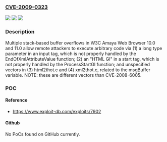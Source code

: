 ### [CVE-2009-0323](https://cve.mitre.org/cgi-bin/cvename.cgi?name=CVE-2009-0323)
![](https://img.shields.io/static/v1?label=Product&message=n%2Fa&color=blue)
![](https://img.shields.io/static/v1?label=Version&message=n%2Fa&color=blue)
![](https://img.shields.io/static/v1?label=Vulnerability&message=n%2Fa&color=brighgreen)

### Description

Multiple stack-based buffer overflows in W3C Amaya Web Browser 10.0 and 11.0 allow remote attackers to execute arbitrary code via (1) a long type parameter in an input tag, which is not properly handled by the EndOfXmlAttributeValue function; (2) an "HTML GI" in a start tag, which is not properly handled by the ProcessStartGI function; and unspecified vectors in (3) html2thot.c and (4) xml2thot.c, related to the msgBuffer variable.  NOTE: these are different vectors than CVE-2008-6005.

### POC

#### Reference
- https://www.exploit-db.com/exploits/7902

#### Github
No PoCs found on GitHub currently.

